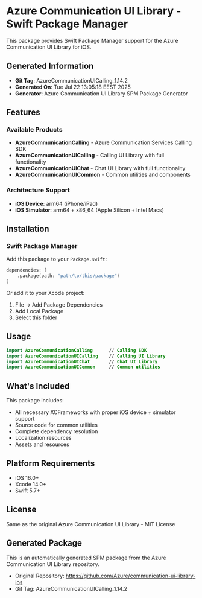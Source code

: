# Azure Communication UI Library - Swift Package Manager

This package provides Swift Package Manager support for the Azure Communication UI Library for iOS.

## Generated Information
- **Git Tag**: AzureCommunicationUICalling_1.14.2
- **Generated On**: Tue Jul 22 13:05:18 EEST 2025
- **Generator**: Azure Communication UI Library SPM Package Generator

## Features

### Available Products
- **AzureCommunicationCalling** - Azure Communication Services Calling SDK
- **AzureCommunicationUICalling** - Calling UI Library with full functionality
- **AzureCommunicationUIChat** - Chat UI Library with full functionality  
- **AzureCommunicationUICommon** - Common utilities and components

### Architecture Support
- **iOS Device**: arm64 (iPhone/iPad)
- **iOS Simulator**: arm64 + x86_64 (Apple Silicon + Intel Macs)

## Installation

### Swift Package Manager

Add this package to your `Package.swift`:

```swift
dependencies: [
    .package(path: "path/to/this/package")
]
```

Or add it to your Xcode project:
1. File → Add Package Dependencies
2. Add Local Package
3. Select this folder

## Usage

```swift
import AzureCommunicationCalling      // Calling SDK
import AzureCommunicationUICalling    // Calling UI Library
import AzureCommunicationUIChat       // Chat UI Library
import AzureCommunicationUICommon     // Common utilities
```

## What's Included

This package includes:
- All necessary XCFrameworks with proper iOS device + simulator support
- Source code for common utilities
- Complete dependency resolution
- Localization resources
- Assets and resources

## Platform Requirements

- iOS 16.0+
- Xcode 14.0+
- Swift 5.7+

## License

Same as the original Azure Communication UI Library - MIT License

## Generated Package

This is an automatically generated SPM package from the Azure Communication UI Library repository.
- Original Repository: https://github.com/Azure/communication-ui-library-ios
- Git Tag: AzureCommunicationUICalling_1.14.2
